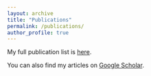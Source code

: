 ```yaml
---
layout: archive
title: "Publications"
permalink: /publications/
author_profile: true
---
```


My full publication list is [here](https://chang1106.github.io/changzheng.github.io/assets/ZhengChang_Publicationlist.pdf).

You can also find my articles on [Google Scholar](https://scholar.google.com/citations?user=MmARrhAAAAAJ&hl=zh-CN).

 
